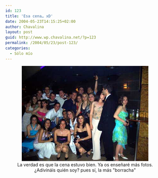 ```yaml
---
id: 123
title: 'Esa cena… xD'
date: 2004-05-23T14:15:25+02:00
author: Chavalina
layout: post
guid: http://www.wp.chavalina.net/?p=123
permalink: /2004/05/23/post-123/
categories:
  - Sólo mío
---
```

<p align="center">
  <a href="imagenes/fotos/cenagestion.jpg"><img src="/imagenes/fotos/thumbs/cenagestion.jpg" width="400" height="300" border="0" /></a><br />La verdad es que la cena estuvo bien. Ya os ense&ntilde;aré más fotos.<br />&iquest;Adivináis quién soy? pues s&iacute;, la más "borracha"
</p>